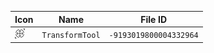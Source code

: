| Icon | Name | File ID |
| ---  | ---  | ---     |
| ![](TransformTool.png) | `TransformTool` | `-9193019800004332964` |
